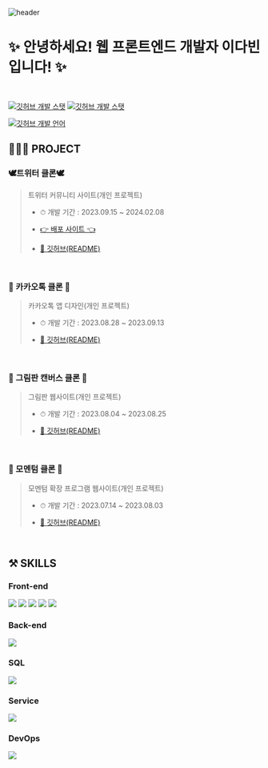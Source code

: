 <!-- ---------- ---------- ---------- ---------- ---------- Header ---------- ---------- ---------- ---------- ---------- -->
![header](https://capsule-render.vercel.app/api?type=wave&color=gradient&height=300&section=header&text=capsule%20render&fontSize=90)


<!-- 제목 인사 -->
# ✨ 안녕하세요! 웹 프론트엔드 개발자 이다빈 입니다! ✨
<br>


<!-- 깃허브 스탯 표기(순위 대신 깃허브 로고 표시) -->
[![깃허브 개발 스탯](https://github-readme-stats.vercel.app/api?username=Yeon-seong&count_private=true&show_icons=true&theme=default&rank_icon=github)](https://github.com/anuraghazra/github-readme-stats)
[![깃허브 개발 스탯](https://github-readme-stats.vercel.app/api?username=Yeon-seong&count_private=true&show_icons=true&theme=ambient_gradient&rank_icon=github)](https://github.com/anuraghazra/github-readme-stats)

<!-- 깃허브 사용 언어 표기 -->
[![깃허브 개발 언어](https://github-readme-stats.vercel.app/api/top-langs/?username=Yeon-seong&&layout=donut)](https://github.com/anuraghazra/github-readme-stats)
<br>


## 👩🏻‍💻 PROJECT
### 🕊트위터 클론🕊
> 트위터 커뮤니티 사이트(개인 프로젝트)
> * <p>⏱ 개발 기간 : 2023.09.15 ~ 2024.02.08</p>
> * <a href="http://nodebird.xyz/"> <p>👉 배포 사이트 👈</p> </a>
> * <a href="https://github.com/Yeon-seong/react-nodebird"> <p>🔗 깃허브(README)</p> </a>
<br>

### 💬 카카오톡 클론 💬
> 카카오톡 앱 디자인(개인 프로젝트)
> * <p>⏱ 개발 기간 : 2023.08.28 ~ 2023.09.13</p>
> * <a href="https://github.com/Yeon-seong/FrontEnd_Project"> <p>🔗 깃허브(README)</p> </a>
<br>

### 🎨 그림판 캔버스 클론 🎨
> 그림판 웹사이트(개인 프로젝트)
> * <p>⏱ 개발 기간 : 2023.08.04 ~ 2023.08.25</p>
> * <a href="https://github.com/Yeon-seong/FrontEnd_Project"> <p>🔗 깃허브(README)</p> </a>
<br>

### 📒 모멘텀 클론 📒
> 모멘텀 확장 프로그램 웹사이트(개인 프로젝트)
> * <p>⏱ 개발 기간 : 2023.07.14 ~ 2023.08.03</p>
> * <a href="https://github.com/Yeon-seong/FrontEnd_Project"> <p>🔗 깃허브(README)</p> </a>
<br>


## ⚒️ SKILLS
### Front-end
  <p>
    <!-- HTML5 스킬 아이콘 -->
    <img src="https://img.shields.io/badge/HTML5-E34F26?style=for-the-badge&logo=html5&logoColor=white"/>
    <!-- CSS3 스킬 아이콘 -->
    <img src="https://img.shields.io/badge/CSS3-1572B6?style=for-the-badge&logo=CSS3&logoColor=white">
    <!-- JavaScript 스킬 아이콘 -->
    <img src="https://img.shields.io/badge/JavaScript-F7DF1E?style=for-the-badge&logo=JavaScript&logoColor=white"/>
    <!-- React 스킬 아이콘 -->
    <img src="https://img.shields.io/badge/React-20232A?style=for-the-badge&logo=react&logoColor=61DAFB"/>
    <!-- Next.js 스킬 아이콘 -->
    <img src="https://img.shields.io/badge/Next.js-000?logo=nextdotjs&logoColor=fff&style=for-the-badge"/>
  </p>

### Back-end
  <p>
    <!-- Node.js 스킬 아이콘 -->
    <img src="https://img.shields.io/badge/Node.js-43853D?style=for-the-badge&logo=node.js&logoColor=white"/>
  </p>

### SQL
  <p>
    <!-- MySQL 스킬 아이콘 -->
    <img src="https://img.shields.io/badge/MySQL-005C84?style=for-the-badge&logo=mysql&logoColor=white"/>
  </p>

### Service
  <p>
    <!-- AWS 스킬 아이콘 -->
    <img src="https://img.shields.io/badge/Amazon_AWS-FF9900?style=for-the-badge&logo=amazonaws&logoColor=white"/>
  </p>

### DevOps
  <p>
    <!-- GitHub 스킬 아이콘 -->
    <img src="https://img.shields.io/badge/GitHub-100000?style=for-the-badge&logo=github&logoColor=white"/>
  </p>
